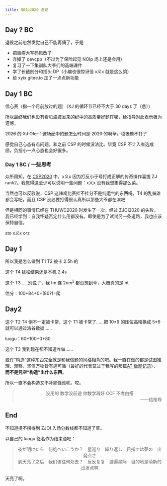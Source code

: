 ```yaml
---
title: NOIp2020 游记
---
```


## Day ? BC

退役之前忽然发觉自己不能再鸽了，于是

- 把毒瘤大写码风改了
- 弃掉了 devcpp（不过为了保险起见 NOIp 场上还是会用）
- 复习了一下集训队大爷们的高端课件
- 学了长链剖分和插头 DP（小编也很惊讶但 x义x 就是这么鸽）
- 给 xyix.gitee.io 加了一点点新功能

## Day 1 BC

信心赛（指一个月前放过的题）（XJ 的循环节已经不大于 30 days 了（悲））

所以最终我们也没有看见~~波波发来的~~纪中的高质量好题在哪，给指导对此表示极为遗憾。

~~2026 的 XJ OIer：这场纪中的题怎么时间是 2020 的啊草，垃圾题不打了~~

感觉自己心态有点问题，和之前 CSP 的时候没法比。毕竟 CSP 不计入省选成绩，负担小一点心态也会好很多。

### Day 1 BC / 一些思考

众所周知，在 [CSP2020](https://xyix.gitee.io/posts/?page=1&postid=52) 中，x义x 因为打反小于号打成正解的传奇操作喜提 ZJ rank2。我觉得这至少可以说明一些问题：x义x 没有我想象得那么菜。

当然也可以反驳说，CSP 这辣鸡比赛挂不挂分不是纯运气的东西吗，T4 的乱搞谁都会写吧，而且 CSP 没必要打得很认真所以那些大爷都在演吧

但是相同的事情已经在 THUWC2020 时发生了一次。经过 ZJOI2020 的失败，我已经学到：自我怀疑否定什么用都没有。即使是为了试试另一条道路，我也应该保持自信。

sto x义x orz

## Day 1

所以我是怎么做到 T1 T2 被卡 2.5h 的

这个 T4 猛松结果还是本机 2.4s

这个 T3……别说了，我 tm 连 $2nm^2$ 都没想到草，大概真的是 nt

估分：100+84+0+(80?)=爬

## Day2

这个 T2 T4 倒不一定被卡常，这个 T1 被卡常了……把 10\*9 的压位高精换成 5\*9 就可以通过洛谷数据……

luogu：60+100+0+80

这个 T3 我到现在都不知道咋做……

或许“构造”这种东西完全就是和我做题的风格相背的吧。我一直在做的都是试图推理、观察，坚信万物皆有迹可循（最好的代表莫过于我写的那篇[AT 做题记录](https://xyix.gitee.io/posts/?page=1&postid=51)），**而不是凭空“构造”出什么东西**。

所以一直不会构造又不补能怪谁呢。哎。

> <div style='text-align: center'>没用的 数学没前途 你数学再好 CCF 不考白搭</div>
>
> <div style='text-align: right'>——给指导</div>

## End

不知道捞不捞得到 ZJOI 入场分数线都不知道了草。

以自己的 luogu 签名作为结束语吧：

> <div style='text-align: center'>夜が明けたら　何処へいこうか？　星巡り　繰り返し　目指すは夢の　出発点さ</br>到天亮了之后　我们该往何处去？　反反复复　游遍星际　目的地是萌新的出发点啊</div>

天亮了啊。